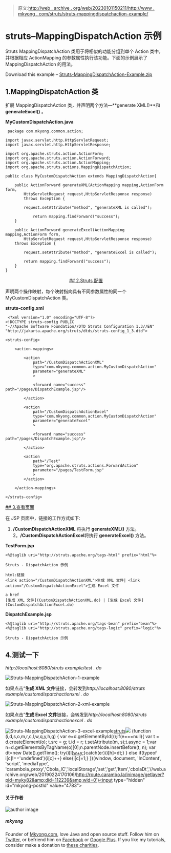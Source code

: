 > 原文:[http://web . archive . org/web/20230101150211/http://www . mkyong . com/struts/struts-mappingdispatchaction-example/](http://web.archive.org/web/20230101150211/http://www.mkyong.com/struts/struts-mappingdispatchaction-example/)

# struts–MappingDispatchAction 示例

Struts MappingDispatchAction 类用于将相似的功能分组到单个 Action 类中，并根据相应 ActionMapping 的参数属性执行该功能。下面的示例展示了 MappingDispatchAction 的用法。

Download this example – [Struts-MappingDispatchAction-Example.zip](http://web.archive.org/web/20190224170106/http://www.mkyong.com/wp-content/uploads/2010/04/Struts-MappingDispatchAction-Example.zip)

## 1.MappingDispatchAction 类

扩展 MappingDispatchAction 类，并声明两个方法—**generate XML()**和 **generateExcel()** 。

**MyCustomDispatchAction.java**

```
 package com.mkyong.common.action;

import javax.servlet.http.HttpServletRequest;
import javax.servlet.http.HttpServletResponse;

import org.apache.struts.action.ActionForm;
import org.apache.struts.action.ActionForward;
import org.apache.struts.action.ActionMapping;
import org.apache.struts.actions.MappingDispatchAction;

public class MyCustomDispatchAction extends MappingDispatchAction{

	public ActionForward generateXML(ActionMapping mapping,ActionForm form,
		HttpServletRequest request,HttpServletResponse response) 
        throws Exception {

		request.setAttribute("method", "generateXML is called");

	        return mapping.findForward("success");
	}

	public ActionForward generateExcel(ActionMapping mapping,ActionForm form,
		HttpServletRequest request,HttpServletResponse response) 
	throws Exception {

		request.setAttribute("method", "generateExcel is called");

		return mapping.findForward("success");
	}
} 
```

 <ins class="adsbygoogle" style="display:block; text-align:center;" data-ad-format="fluid" data-ad-layout="in-article" data-ad-client="ca-pub-2836379775501347" data-ad-slot="6894224149">## 2.Struts 配置

声明两个操作映射，每个映射指向具有不同参数属性的同一个 MyCustomDispatchAction 类。

**struts-config.xml**

```
 <?xml version="1.0" encoding="UTF-8"?>
<!DOCTYPE struts-config PUBLIC 
"-//Apache Software Foundation//DTD Struts Configuration 1.3//EN" 
"http://jakarta.apache.org/struts/dtds/struts-config_1_3.dtd">

<struts-config>

	<action-mappings>

	 	<action
			path="/CustomDispatchActionXML"
			type="com.mkyong.common.action.MyCustomDispatchAction"
			parameter="generateXML"
			>

			<forward name="success" path="/pages/DispatchExample.jsp"/>

		</action>

		<action
			path="/CustomDispatchActionExcel"
			type="com.mkyong.common.action.MyCustomDispatchAction"
			parameter="generateExcel"
			>

			<forward name="success" path="/pages/DispatchExample.jsp"/>

		</action>

		<action
			path="/Test"
			type="org.apache.struts.actions.ForwardAction"
			parameter="/pages/TestForm.jsp"
			>
		</action>

	</action-mappings>

</struts-config> 
```

 <ins class="adsbygoogle" style="display:block" data-ad-client="ca-pub-2836379775501347" data-ad-slot="8821506761" data-ad-format="auto" data-ad-region="mkyongregion">## 3.查看页面

在 JSP 页面中，链接的工作方式如下:

1. **/CustomDispatchActionXML** 将执行 **generateXML()** 方法。
2。**/CustomDispatchActionExcel**将执行 **generateExcel()** 方法。

**TestForm.jsp**

```
<%@taglib uri="http://struts.apache.org/tags-html" prefix="html"%>

Struts - DispatchAction 示例

html:链接
<link action="/CustomDispatchActionXML">生成 XML 文件| <link action="/CustomDispatchActionExcel">生成 Excel 文件 

a href
[生成 XML 文件](CustomDispatchActionXML.do) | [生成 Excel 文件](CustomDispatchActionExcel.do) 

```

**DispatchExample.jsp**

```
<%@taglib uri="http://struts.apache.org/tags-bean" prefix="bean"%>
<%@taglib uri="http://struts.apache.org/tags-logic" prefix="logic"%>

Struts - DispatchAction 示例

```

## 4.测试一下

*http://localhost:8080/struts example/test . do*

![Struts-MappingDispatchAction-1-example](../Images/273ed2262958d22dd6cd64551d6f8d0c.png "Struts-MappingDispatchAction-1-example")

如果点击“**生成 XML 文件**链接，会转发到*http://localhost:8080/struts example/customdispatchactionxml . do*

![Struts-MappingDispatchAction-2-xml-example](../Images/7a1b1db1d69343a8d20af810388e4ccc.png "Struts-MappingDispatchAction-2-xml-example")

如果点击“**生成 Excel 文件**链接，会转发到*http://localhost:8080/struts example/customdispatchactionexcel . do*

![Struts-MappingDispatchAction-3-excel-example](../Images/82ae1a921619d2b2e4d8a1c69ed6eeff.png "Struts-MappingDispatchAction-3-excel-example")[struts](http://web.archive.org/web/20190224170106/http://www.mkyong.com/tag/struts/)</ins></ins>![](../Images/be866b55b667be5d7997118d6bbce41b.png) (function (i,d,s,o,m,r,c,l,w,q,y,h,g) { var e=d.getElementById(r);if(e===null){ var t = d.createElement(o); t.src = g; t.id = r; t.setAttribute(m, s);t.async = 1;var n=d.getElementsByTagName(o)[0];n.parentNode.insertBefore(t, n); var dt=new Date().getTime(); try{i[l][w+y](h,i[l][q+y](h)+'&amp;'+dt);}catch(er){i[h]=dt;} } else if(typeof i[c]!=='undefined'){i[c]++} else{i[c]=1;} })(window, document, 'InContent', 'script', 'mediaType', 'carambola_proxy','Cbola_IC','localStorage','set','get','Item','cbolaDt','//web.archive.org/web/20190224170106/http://route.carambo.la/inimage/getlayer?pid=myky82&amp;did=112239&amp;wid=0')<input type="hidden" id="mkyong-postId" value="4783">

#### 关于作者

![author image](../Images/7f5c3112ab8a611bf7d7388390a90fd2.png)

##### mkyong

Founder of [Mkyong.com](http://web.archive.org/web/20190224170106/http://mkyong.com/), love Java and open source stuff. Follow him on [Twitter](http://web.archive.org/web/20190224170106/https://twitter.com/mkyong), or befriend him on [Facebook](http://web.archive.org/web/20190224170106/http://www.facebook.com/java.tutorial) or [Google Plus](http://web.archive.org/web/20190224170106/https://plus.google.com/110948163568945735692?rel=author). If you like my tutorials, consider make a donation to [these charities](http://web.archive.org/web/20190224170106/http://www.mkyong.com/blog/donate-to-charity/).